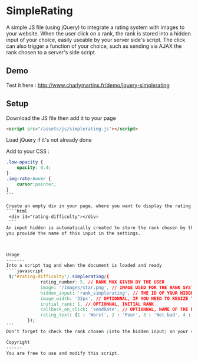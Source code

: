 SimpleRating
=============

A simple JS file (using jQuery) to integrate a rating system with images to your website.
When the user click on a rank, the rank is stored into a hidden input of your choice, easily useable by your server side's script.
The click can also trigger a function of your choice, such as sending via AJAX the rank chosen to a server's side script. 

Demo
----
Test it here :
http://www.charlymartins.fr/demo/jquery-simplerating

Setup
-----
Download the JS file then add it to your page
```html
<script src="/assets/js/simplerating.js"></script>
```
Load jQuery if it's not already done

Add to your CSS :
````css
.low-opacity {
    opacity: 0.4;
}
.img-rate:hover {
    cursor:pointer;
}
```

Create an empty div in your page, where you want to display the rating system
````html
 <div id="rating-difficulty"></div>
 ```
An input hidden is automatically created to store the rank chosen by the user, don't forget the "autocomplete" attribute to avoid problem with Firefox,
you provide the name of this input in the settings.
 


Usage
-------
Into a script tag and when the document is loaded and ready
````javascript
 $('#rating-difficulty').simplerating({
             rating_number: 5, // RANK MAX GIVEN BY THE USER
             image: '/images/star.png', // IMAGE USED FOR THE RANK SYSTEM
             hidden_input: 'rank_simplerating', // THE ID OF YOUR HIDDEN INPUT CONTAINING THE USER'S CHOICE
             image_width: '32px', // OPTIONNAL, IF YOU NEED TO RESIZE THE IMAGE
             initial_rank: 1, // OPTIONNAL, INITIAL RANK
             callback_on_click: 'sendRate', // OPTIONNAL, NAME OF THE FUNCTION WITHOUT () CALLED WHEN THE USER CLICK ON A RANK
			 rating_text: {1 : 'Worst', 2 : 'Poor', 3 : 'Not bad', 4 : 'Great', 5 : 'Awesome'}
        });
```
Don't forget to check the rank chosen (into the hidden input) on your server side's script

Copyright
------
You are free to use and modify this script.

